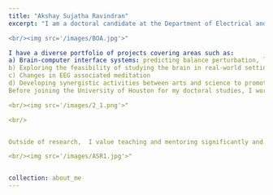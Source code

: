 ```yaml
---
title: "Akshay Sujatha Ravindran"
excerpt: "I am a doctoral candidate at the Department of Electrical and Computer Engineering at the University of Houston. Under the supervision of Dr. Jose Contreras Vidal, I work in the Non-Invasive Brain-Machine Interface Systems Lab as part of the BRAIN Center (NSF IUCRC). My research focuses on developing different engineering tools for analyzing non-invasive electrophysiological data, mainly involving EEG. My expertise lies in developing deep learning models to study the EEG, with significant emphasis on explainability of such models. I also strongly believe that deep learning is not the answer to all questions and many questions are best answered by classical signal processing and machine learning approaches.

<br/><img src='/images/BOA.jpg'>"

I have a diverse portfolio of projects covering areas such as:
a) Brain-computer interface systems: predicting balance perturbation, lower limb kinematics, and decoding hand motor imagery from EEG
b) Exploring the feasibility of studying the brain in real-world settings (using museums and public venues as a laboratory)
c) Changes in EEG associated meditation
d) Developing synergistic activities between arts and science to promote interdisciplinary research opportunities while also serving as outreach activities in STEM.
Before joining the University of Houston for my doctoral studies, I worked at Health Technology Innovation Center at the IIT Madras, India as a Research Intern for a year. During that time I worked on developing wearable vital signal monitoring devices. I earned my Bachelor’s Degree in Electrical and Electronics Engineering from the University of Kerala, India in 2015

<br/><img src='/images/2_1.png'>"

<br/>


Outside of research,  I value teaching and mentoring significantly and I find satisfaction the most when I get to help someone advance their career and dreams. I feel very blessed and happy to be in a profession that provides incentives for lifelong learning and offers great flexibility to pursue things that spark your curiosity and interest. Outside of work, I love to travel, spend quality time in nature, meditate, yoga, go for walks, play and watch soccer and most importantly am a huge foodie! I love to engage in conversations and activities related to spirituality, developing a growth mindset, and overcoming failures/challenges.

<br/><img src='/images/ASR1.jpg'>"


collection: about_me
---
```



